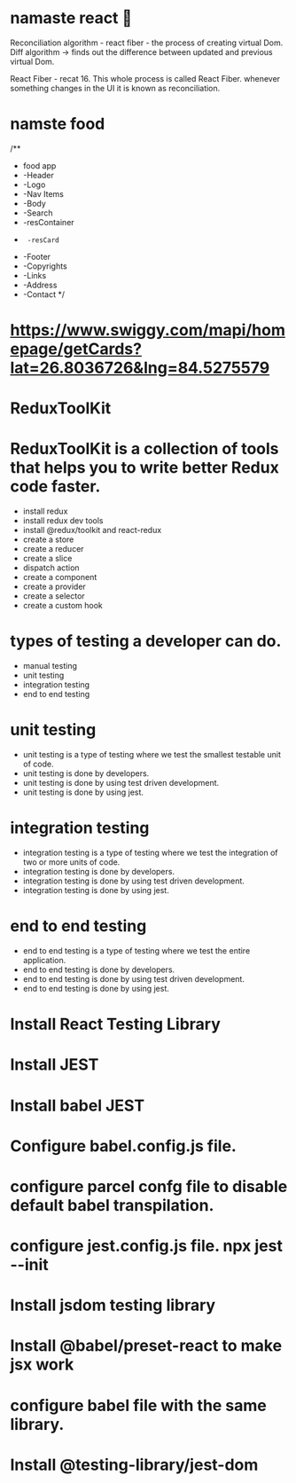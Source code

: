 # namaste react 🚀
Reconciliation algorithm - react fiber - the process of creating virtual Dom. 
Diff algorithm -> finds out the difference between updated and previous virtual Dom. 

React Fiber - recat 16. This whole process is called React Fiber. whenever something changes in the UI it is known as reconciliation. 

# namste food

/**
 * food app
 * -Header
 *  -Logo
 *  -Nav Items
 * -Body
 *  -Search
 *  -resContainer
 *      -resCard
 * -Footer
 *  -Copyrights
 *  -Links
 *  -Address
 *  -Contact
 */

 # https://www.swiggy.com/mapi/homepage/getCards?lat=26.8036726&lng=84.5275579

 # ReduxToolKit
 # ReduxToolKit is a collection of tools that helps you to write better Redux code faster.
- install redux
- install redux dev tools
- install @redux/toolkit and react-redux
- create a store
- create a reducer
- create a slice
- dispatch action
- create a component
- create a provider
- create a selector
- create a custom hook

# types of testing a developer can do.

- manual testing
- unit testing
- integration testing
- end to end testing

# unit testing
- unit testing is a type of testing where we test the smallest testable unit of code.
- unit testing is done by developers.
- unit testing is done by using test driven development.
- unit testing is done by using jest.

# integration testing
- integration testing is a type of testing where we test the integration of two or more units of code.
- integration testing is done by developers.
- integration testing is done by using test driven development.
- integration testing is done by using jest.

# end to end testing 
- end to end testing is a type of testing where we test the entire application.
- end to end testing is done by developers.
- end to end testing is done by using test driven development.
- end to end testing is done by using jest.

# Install React Testing Library
# Install JEST
# Install babel JEST
# Configure babel.config.js file.
# configure parcel confg file to disable default babel transpilation.
# configure jest.config.js file. npx jest --init
# Install jsdom testing library
# Install @babel/preset-react to make jsx work
# configure babel file with the same library.
# Install @testing-library/jest-dom